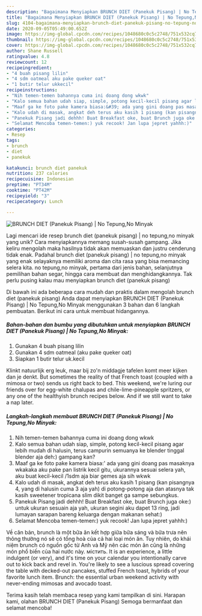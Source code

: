 ```yaml
---
description: "Bagaimana Menyiapkan BRUNCH DIET (Panekuk Pisang) | No Tepung,No Minyak Anti Gagal"
title: "Bagaimana Menyiapkan BRUNCH DIET (Panekuk Pisang) | No Tepung,No Minyak Anti Gagal"
slug: 4104-bagaimana-menyiapkan-brunch-diet-panekuk-pisang-no-tepung-no-minyak-anti-gagal
date: 2020-09-05T05:49:00.652Z
image: https://img-global.cpcdn.com/recipes/1048680c0c5c2748/751x532cq70/brunch-diet-panekuk-pisang-no-tepungno-minyak-foto-resep-utama.jpg
thumbnail: https://img-global.cpcdn.com/recipes/1048680c0c5c2748/751x532cq70/brunch-diet-panekuk-pisang-no-tepungno-minyak-foto-resep-utama.jpg
cover: https://img-global.cpcdn.com/recipes/1048680c0c5c2748/751x532cq70/brunch-diet-panekuk-pisang-no-tepungno-minyak-foto-resep-utama.jpg
author: Shane Russell
ratingvalue: 4.8
reviewcount: 12
recipeingredient:
- "4 buah pisang lilin"
- "4 sdm oatmeal aku pake queker oat"
- "1 butir telur ukkecil"
recipeinstructions:
- "Nih temen-temen bahannya cuma ini doang dong wkwk"
- "Kalo semua bahan udah siap, simple, potong kecil-kecil pisang agar lebih mudah di halusin, terus campurin semuanya ke blender tinggal blender aja deh:) gampang kan?"
- "Maaf ga ke foto pake kamera biasa:&#39; ada yang gini doang pas masaknya wkakaka aku pake pan listrik kecil gitu, ukurannya sesuai selera yah, aku buat kecil-kecil /1sdm aja biar gemes aja sih wkwk"
- "Kalo udah di masak, angkat deh terus aku kasih 1 pisang (kan pisangnya 4, yang di halusin cuma 3 aja yah) di potong-potong aja dan atasnya tak kasih sweetener tropicana slim dikit banget ga sampe sebungkus."
- "Panekuk Pisang jadi dehhh! Buat Breakfast oke, buat Brunch juga oke:) untuk ukuran sesuain aja yah, ukuran segini aku dapet 13 ring, jadi lumayan sarapan bareng keluarga dengan makanan sehat:)"
- "Selamat Mencoba temen-temen:) yuk recook! Jan lupa jepret yahhh:)"
categories:
- Resep
tags:
- brunch
- diet
- panekuk

katakunci: brunch diet panekuk 
nutrition: 237 calories
recipecuisine: Indonesian
preptime: "PT34M"
cooktime: "PT42M"
recipeyield: "3"
recipecategory: Lunch

---
```



![BRUNCH DIET (Panekuk Pisang) | No Tepung,No Minyak](https://img-global.cpcdn.com/recipes/1048680c0c5c2748/751x532cq70/brunch-diet-panekuk-pisang-no-tepungno-minyak-foto-resep-utama.jpg)

Lagi mencari ide resep brunch diet (panekuk pisang) | no tepung,no minyak yang unik? Cara menyiapkannya memang susah-susah gampang. Jika keliru mengolah maka hasilnya tidak akan memuaskan dan justru cenderung tidak enak. Padahal brunch diet (panekuk pisang) | no tepung,no minyak yang enak selayaknya memiliki aroma dan cita rasa yang bisa memancing selera kita.
 no tepung,no minyak, pertama dari jenis bahan, selanjutnya pemilihan bahan segar, hingga cara membuat dan menghidangkannya. Tak perlu pusing kalau mau menyiapkan brunch diet (panekuk pisang) 

Di bawah ini ada beberapa cara mudah dan praktis dalam mengolah brunch diet (panekuk pisang)  Anda dapat menyiapkan BRUNCH DIET (Panekuk Pisang) | No Tepung,No Minyak menggunakan 3 bahan dan 6 langkah pembuatan. Berikut ini cara untuk membuat hidangannya.

<!--inarticleads1-->

##### Bahan-bahan dan bumbu yang dibutuhkan untuk menyiapkan BRUNCH DIET (Panekuk Pisang) | No Tepung,No Minyak:

1. Gunakan 4 buah pisang lilin
1. Gunakan 4 sdm oatmeal (aku pake queker oat)
1. Siapkan 1 butir telur uk.kecil


Klinkt natuurlijk erg leuk, maar bij zo&#39;n middagje tafelen komt meer kijken dan je denkt. But sometimes the reality of that French toast (coupled with a mimosa or two) sends us right back to bed. This weekend, we&#39;re luring our friends over for egg-white chalupas and chile-lime-pineapple spritzers, or any one of the healthyish brunch recipes below. And if we still want to take a nap later. 

<!--inarticleads2-->

##### Langkah-langkah membuat BRUNCH DIET (Panekuk Pisang) | No Tepung,No Minyak:

1. Nih temen-temen bahannya cuma ini doang dong wkwk
1. Kalo semua bahan udah siap, simple, potong kecil-kecil pisang agar lebih mudah di halusin, terus campurin semuanya ke blender tinggal blender aja deh:) gampang kan?
1. Maaf ga ke foto pake kamera biasa:&#39; ada yang gini doang pas masaknya wkakaka aku pake pan listrik kecil gitu, ukurannya sesuai selera yah, aku buat kecil-kecil /1sdm aja biar gemes aja sih wkwk
1. Kalo udah di masak, angkat deh terus aku kasih 1 pisang (kan pisangnya 4, yang di halusin cuma 3 aja yah) di potong-potong aja dan atasnya tak kasih sweetener tropicana slim dikit banget ga sampe sebungkus.
1. Panekuk Pisang jadi dehhh! Buat Breakfast oke, buat Brunch juga oke:) untuk ukuran sesuain aja yah, ukuran segini aku dapet 13 ring, jadi lumayan sarapan bareng keluarga dengan makanan sehat:)
1. Selamat Mencoba temen-temen:) yuk recook! Jan lupa jepret yahhh:)


Về căn bản, brunch là một bữa ăn kết hợp giữa bữa sáng và bữa trưa nên thông thường nó sẽ có tổng hoà của cả hai loại món ăn. Tuy nhiên, do khái niệm brunch có nguồn gốc từ Anh và Mỹ nên các món ăn cũng là những món phổ biến của hai nước này. містить. It is an experience, a little indulgent (or very), and it&#39;s time on your calendar you intentionally carve out to kick back and revel in. You&#39;re likely to see a luscious spread covering the table with decked-out pancakes, stuffed French toast, hybrids of your favorite lunch item. Brunch: the essential urban weekend activity with never-ending mimosas and avocado toast. 

Terima kasih telah membaca resep yang kami tampilkan di sini. Harapan kami, olahan BRUNCH DIET (Panekuk Pisang)  Semoga bermanfaat dan selamat mencoba!
